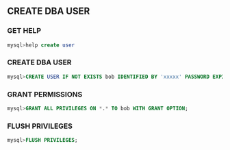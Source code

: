 ## CREATE DBA USER

### GET HELP
```sql
mysql>help create user
```

### CREATE DBA USER
```sql
mysql>CREATE USER IF NOT EXISTS bob IDENTIFIED BY 'xxxxx' PASSWORD EXPIRE NEVER ACCOUNT UNLOCK;
```

### GRANT PERMISSIONS
```sql
mysql>GRANT ALL PRIVILEGES ON *.* TO bob WITH GRANT OPTION;
```

### FLUSH PRIVILEGES  
```sql
mysql>FLUSH PRIVILEGES;
```
